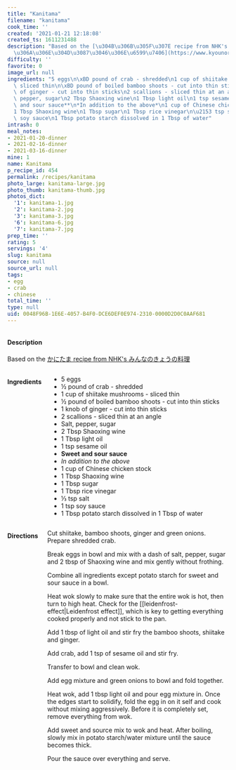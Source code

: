 ```yaml
---
title: "Kanitama"
filename: "kanitama"
cook_time: ''
created: '2021-01-21 12:18:08'
created_ts: 1611231488
description: "Based on the [\u304B\u306B\u305F\u307E recipe from NHK's \u307F\u3093\
  \u306A\u306E\u304D\u3087\u3046\u306E\u6599\u7406](https://www.kyounoryouri.jp/recipe/3406_%E3%81%8B%E3%81%AB%E3%81%9F%E3%81%BE.html)"
difficulty: ''
favorite: 0
image_url: null
ingredients: "5 eggs\n\xBD pound of crab - shredded\n1 cup of shiitake mushrooms -\
  \ sliced thin\n\xBD pound of boiled bamboo shoots - cut into thin sticks\n1 knob\
  \ of ginger - cut into thin sticks\n2 scallions - sliced thin at an angle\nSalt,\
  \ pepper, sugar\n2 Tbsp Shaoxing wine\n1 Tbsp light oil\n1 tsp sesame oil\n\n**Sweet\
  \ and sour sauce**\n*In addition to the above*\n1 cup of Chinese chicken stock\n\
  1 Tbsp Shaoxing wine\n1 Tbsp sugar\n1 Tbsp rice vinegar\n\u2153 tsp salt\n1 tsp\
  \ soy sauce\n1 Tbsp potato starch dissolved in 1 Tbsp of water"
intrash: 0
meal_notes:
- 2021-01-20-dinner
- 2021-02-16-dinner
- 2021-03-16-dinner
mine: 1
name: Kanitama
p_recipe_id: 454
permalink: /recipes/kanitama
photo_large: kanitama-large.jpg
photo_thumb: kanitama-thumb.jpg
photos_dict:
  '1': kanitama-1.jpg
  '2': kanitama-2.jpg
  '3': kanitama-3.jpg
  '6': kanitama-6.jpg
  '7': kanitama-7.jpg
prep_time: ''
rating: 5
servings: '4'
slug: kanitama
source: null
source_url: null
tags:
- egg
- crab
- chinese
total_time: ''
type: null
uid: 0048F96B-1E6E-4057-B4F0-DCE6DEF0E974-2310-0000D2D0C0AAF681
---
```

<div class="large-8 medium-7 columns" id="writeup">		<div id="description"><h4>Description</h4>
<div class="box box-description content"><p>Based on the <a href="https://www.kyounoryouri.jp/recipe/3406_%E3%81%8B%E3%81%AB%E3%81%9F%E3%81%BE.html">かにたま recipe from NHK's みんなのきょうの料理</a></p>
</div></div>	</div><!-- #writeup -->
</div><!-- #row-one -->
<div class="row" id="row-two">	<div class="medium-4 small-5 columns" id="ingredients"><h4>Ingredients</h4><div class="box box-ingredients content"><ul>
<li>5 eggs</li>
<li>½ pound of crab - shredded</li>
<li>1 cup of shiitake mushrooms - sliced thin</li>
<li>½ pound of boiled bamboo shoots - cut into thin sticks</li>
<li>1 knob of ginger - cut into thin sticks</li>
<li>2 scallions - sliced thin at an angle</li>
<li>Salt, pepper, sugar</li>
<li>2 Tbsp Shaoxing wine</li>
<li>1 Tbsp light oil</li>
<li>1 tsp sesame oil</li>
<li><strong>Sweet and sour sauce</strong></li>
<li><em>In addition to the above</em></li>
<li>1 cup of Chinese chicken stock</li>
<li>1 Tbsp Shaoxing wine</li>
<li>1 Tbsp sugar</li>
<li>1 Tbsp rice vinegar</li>
<li>⅓ tsp salt</li>
<li>1 tsp soy sauce</li>
<li>1 Tbsp potato starch dissolved in 1 Tbsp of water</li>
</ul>
</div>	</div>	<div class="medium-6 small-7 columns" id="directions"><h4>Directions</h4><div class="box box-directions content"><p>Cut shiitake, bamboo shoots, ginger and green onions. Prepare shredded crab.</p>
<p>Break eggs in bowl and mix with a dash of salt, pepper, sugar and 2 tbsp of Shaoxing wine and mix gently without frothing.</p>
<p>Combine all ingredients except potato starch for sweet and sour sauce in a bowl.</p>
<p>Heat wok slowly to make sure that the entire wok is hot, then turn to high heat. Check for the [[leidenfrost-effect|Leidenfrost effect]], which is key to getting everything cooked properly and not stick to the pan.</p>
<p>Add 1 tbsp of light oil and stir fry the bamboo shoots, shiitake and ginger.</p>
<p>Add crab, add 1 tsp of sesame oil and stir fry.</p>
<p>Transfer to bowl and clean wok.</p>
<p>Add egg mixture and green onions to bowl and fold together.</p>
<p>Heat wok, add 1 tbsp light oil and pour egg mixture in. Once the edges start to solidify, fold the egg in on it self and cook without mixing aggressively. Before it is completely set, remove everything from wok.</p>
<p>Add sweet and source mix to wok and heat. After boiling, slowly mix in potato starch/water mixture until the sauce becomes thick.</p>
<p>Pour the sauce over everything and serve.</p>
</div>	</div>
